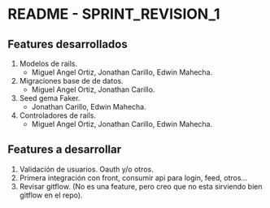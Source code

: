 # README - SPRINT_REVISION_1

## Features desarrollados
1. Modelos de rails.
    * Miguel Angel Ortiz, Jonathan Carillo, Edwin Mahecha. 
2. Migraciones base de de datos.
    * Miguel Angel Ortiz, Jonathan Carillo.
3. Seed gema Faker.
    * Jonathan Carillo, Edwin Mahecha.
4. Controladores de rails.
    * Miguel Angel Ortiz, Jonathan Carillo, Edwin Mahecha. 

## Features a desarrollar
1. Validación de usuarios. Oauth y/o otros.
2. Primera integración con front, consumir api para login, feed, otros...
3. Revisar gitflow. (No es una feature, pero creo que no esta sirviendo bien gitflow en el repo).

